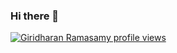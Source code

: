 ### Hi there 👋

<!--
**giri-vsr/giri-vsr** is a ✨ _special_ ✨ repository because its `README.md` (this file) appears on your GitHub profile.

Here are some ideas to get you started:

- 🔭 I’m currently working on ...
- 🌱 I’m currently learning ...
- 👯 I’m looking to collaborate on ...
- 🤔 I’m looking for help with ...
- 💬 Ask me about ...
- 📫 How to reach me: ...
- 😄 Pronouns: ...
- ⚡ Fun fact: ...
-->
[![Giridharan Ramasamy profile views](https://u8views.com/api/v1/github/profiles/46867712/views/day-week-month-total-count.svg)](https://u8views.com/github/giri-vsr)
